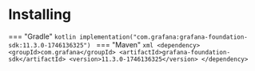 # Installing

=== "Gradle"
    ```kotlin
    implementation("com.grafana:grafana-foundation-sdk:11.3.0-1746136325")
    ```
=== "Maven"
    ```xml
    <dependency>
        <groupId>com.grafana</groupId>
        <artifactId>grafana-foundation-sdk</artifactId>
        <version>11.3.0-1746136325</version>
    </dependency>
    ```

